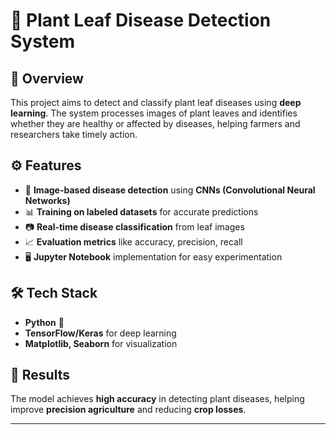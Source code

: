 # 🌿 Plant Leaf Disease Detection System  

## 📌 Overview  
This project aims to detect and classify plant leaf diseases using **deep learning**. The system processes images of plant leaves and identifies whether they are healthy or affected by diseases, helping farmers and researchers take timely action.

## ⚙️ Features  
- 🌱 **Image-based disease detection** using **CNNs (Convolutional Neural Networks)**  
- 📊 **Training on labeled datasets** for accurate predictions  
- 📷 **Real-time disease classification** from leaf images  
- 📈 **Evaluation metrics** like accuracy, precision, recall  
- 🖥️ **Jupyter Notebook** implementation for easy experimentation  

## 🛠️ Tech Stack  
- **Python** 🐍  
- **TensorFlow/Keras** for deep learning   
- **Matplotlib, Seaborn** for visualization   


## 📝 Results  
The model achieves **high accuracy** in detecting plant diseases, helping improve **precision agriculture** and reducing **crop losses**.  
 
---

